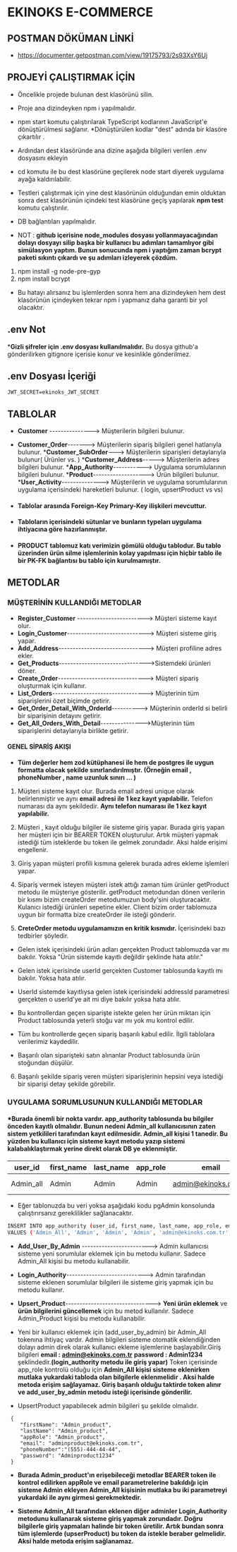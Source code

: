 # EKINOKS E-COMMERCE

  ## POSTMAN DÖKÜMAN LİNKİ
* https://documenter.getpostman.com/view/19175793/2s93XsY6Uj

## PROJEYİ ÇALIŞTIRMAK İÇİN

 * Öncelikle projede bulunan dest klasörünü silin.
 
 * Proje ana dizindeyken npm i yapılmalıdır.
 * npm start komutu çalıştırılarak TypeScript kodlarının JavaScript'e dönüştürülmesi       sağlanır.
 *Dönüştürülen kodlar "dest" adında bir klasöre çıkartılır .

 * Ardından dest klasöründe ana dizine aşağıda bilgileri verilen .env dosyasını ekleyin
 *  cd komutu ile bu dest klasörüne geçilerek node start diyerek uygulama ayağa kaldırılabilir.
 
 * Testleri çalıştırmak için yine dest klasörünün olduğundan emin olduktan sonra dest klasörünün içindeki test klasörüne geçiş yapılarak **npm test** komutu çalıştırılır.
 
 * DB bağlantıları yapılmalıdır. 
 
 * NOT : **github içerisine node_modules dosyası yollanmayacağından dolayı dosyayı silip başka bir kullanıcı bu adımları tamamlıyor gibi simülasyon yaptım. Bunun sonucunda npm i yaptığım zaman bcrypt paketi sıkıntı çıkardı ve  şu adımları izleyerek çözdüm.**
 
 1) npm install -g node-pre-gyp
 2) npm install bcrypt
 
 * Bu hatayı alırsanız bu işlemlerden sonra hem ana dizindeyken hem dest klasörünün içindeyken tekrar npm i yapmanız daha garanti bir yol olacaktır.

 
 ## .env Not
 ***Gizli şifreler için .env dosyası kullanılmalıdır.** Bu dosya github'a gönderilirken    gitignore içerisie konur ve kesinlikle gönderilmez.
 
 ## .env Dosyası İçeriği
 
 ```
 JWT_SECRET=ekinoks_JWT_SECRET
 ```

 
 ## TABLOLAR
* **Customer** ---------------> Müşterilerin bilgileri bulunur.
* **Customer_Order**-------> Müşterilerin sipariş bilgileri genel hatlarıyla bulunur.
***Customer_SubOrder**---> Müşterilerin siparişleri detaylarıyla bulunur( Ürünler vs. )
***Customer_Address**-----> Müşterilerin adres bilgileri bulunur.
***App_Authority**-----------> Uygulama sorumlularının bilgileri bulunur.
***Product**-------------------> Ürün bilgileri bulunur.
***User_Activity**--------------> Müşterilerin ve uygulama sorumlularının uygulama
içerisindeki hareketleri bulunur. ( login, upsertProduct vs vs)


* #### Tablolar arasında Foreign-Key  Primary-Key ilişkileri mevcuttur.

* #### Tabloların içerisindeki sütunlar ve bunların typeları uygulama ihtiyacına göre hazırlanmıştır.

* #### PRODUCT tablomuz katı verimizin gömülü olduğu tablodur. Bu tablo üzerinden ürün silme işlemlerinin kolay yapılması için hiçbir tablo ile bir PK-FK bağlantısı bu tablo için kurulmamıştır. 


## METODLAR

### MÜŞTERİNİN KULLANDIĞI METODLAR
* **Register_Customer** ------------------------> Müşteri sisteme kayıt olur.
* **Login_Customer**----------------------------> Müşteri sisteme giriş yapar.
* **Add_Address**-------------------------------> Müşteri profiline adres ekler.
* **Get_Products**------------------------------->Sistemdeki ürünleri döner.
* **Create_Order**-------------------------------> Müşteri sipariş oluşturmak için kullanır.
* **List_Orders**---------------------------------> Müşterinin tüm siparişlerini özet biçimde getirir.
* **Get_Order_Detail_With_OrderId**----------> Müşterinin orderId si belirli bir siparişinin detayını getirir.
* **Get_All_Orders_With_Detail**--------------->Müşterinin tüm siparişlerini detaylarıyla birlikte getirir.


#### GENEL SİPARİŞ AKIŞI



* **Tüm değerler hem zod kütüphanesi ile hem de postgres ile uygun formatta olacak şekilde sınırlandırılmıştır. (Örneğin email , phoneNumber , name uzunluk sınırı ... )**


1) Müşteri sisteme kayıt olur. Burada email adresi unique olarak belirlenmiştir ve aynı **email adresi ile 1 kez kayıt yapılabilir.** Telefon numarası da aynı şekildedir. **Aynı telefon numarası ile 1 kez kayıt yapılabilir.**

2) Müşteri , kayıt olduğu bilgiler ile sisteme giriş yapar. Burada giriş yapan her müşteri için bir BEARER TOKEN oluşturulur. Artık müşteri yapmak istediği tüm isteklerde bu token ile gelmek zorundadır. Aksi halde erişimi engellenir.

3) Giriş yapan müşteri profili kısmına gelerek burada adres ekleme işlemleri yapar.

4) Sipariş vermek isteyen müşteri istek attığı zaman tüm ürünler getProduct metodu ile müşteriye gösterilir. getProduct metodundan dönen verilerin bir kısmı bizim createOrder metodumuzun body'sini oluşturacaktır. Kulanıcı istediği ürünleri sepetine ekler. Client bizim order tablomuza uygun bir formatta bize createOrder ile isteği gönderir.

5) **CreteOrder metodu uygulamamızın en kritik kısmıdır.** İçerisindeki bazı tedbirler şöyledir.
  * Gelen  istek içerisindeki ürün adları gerçekten Product tablomuzda var mı bakılır. Yoksa "Ürün sistemde kayıtlı değildir şeklinde hata atılır."
  
  * Gelen istek içerisinde userId gerçekten Customer tablosunda kayıtlı mı bakılır. Yoksa hata atılır.
  
  * UserId sistemde kayıtlıysa gelen istek içerisindeki addressId parametresi gerçekten o userId'ye ait mi diye bakılır yoksa hata atılır.
  
  * Bu kontrollerdan geçen siparişte istekte gelen her ürün miktarı için Product tablosunda yeterli stoğu var mı yok mu kontrol edilir.
  
  * Tüm bu kontrollerde geçen sipariş başarılı kabul edilir. İlgili tablolara verilerimiz kaydedilir.
  
  * Başarılı olan siparişteki satın alınanlar Product tablosunda ürün stoğundan düşülür.
6) Başarılı şekilde sipariş veren müşteri siparişlerinin hepsini veya istediği bir siparişi detay şekilde görebilir.
  
  
### UYGULAMA SORUMLUSUNUN KULLANDIĞI METODLAR

#### *Burada önemli bir nokta vardır. app_authority tablosunda bu bilgiler önceden kayıtlı olmalıdır. Bunun nedeni Admin_all kullanıcısının zaten sistem yetkilileri tarafından kayıt edilmesidir. Admin_all kişisi 1 tanedir. Bu yüzden bu kullanıcı için sisteme kayıt metodu yazıp sistemi kalabalıklaştırmak  yerine direkt olarak DB ye eklenmiştir.

|user_id | first_name |  last_name  | app_role | email | phone_number | password |
| ------ | --- |------| ------|------|------|-----|
| Admin_all | Admin |  Admin    |  Admin   |    admin@ekinoks.com.tr   |   (555)-555-55-55   |  $2b$10$x.8idmT3yGlO9n4z/v5Uee0ZJeqpaaRvKTQF.7mGENd97rlQzVkne   |


* Eğer tablonuzda bu veri yoksa aşağıdaki kodu pgAdmin konsolunda çalıştırırsanız gereklilikler sağlanacaktır.
```sh
INSERT INTO app_authority (user_id, first_name, last_name, app_role, email, phone_number, password)
VALUES ('Admin_All', 'Admin', 'Admin', 'Admin', 'admin@ekinoks.com.tr', '(555)-555-55-55', '$2b$10$x.8idmT3yGlO9n4z/v5Uee0ZJeqpaaRvKTQF.7mGENd97rlQzVkne');
```

* **Add_User_By_Admin** ------------------------> Admin kullanıcısı sisteme yeni sorumlular eklemek için bu metodu kullanır. Sadece Admin_All kişisi bu metodu kullanabilir.
* **Login_Authority**----------------------------> Admin tarafından sisteme eklenen sorumlular bilgileri ile sisteme giriş yapmak için bu metodu kullanır.
* **Upsert_Product**-------------------------------> **Yeni ürün eklemek** ve **ürün bilgilerini güncellemek** için bu metod kullanılır. Sadece Admin_Product kişisi bu metodu kullanabilir.




* Yeni bir kullanıcı eklemek için (add_user_by_admin) bir Admin_All tokenına ihtiyaç vardır. Admin bilgileri sisteme otomatik eklendiğinden dolayı  admin direk olarak kullanıcı ekleme işlemlerine başlayabilir.Giriş bilgileri  **email : admin@ekinoks.com.tr**   **password : Admin1234** şeklindedir.**(login_authority metodu ile giriş yapar)** Token içerisinde app_role kontrolü olduğu için **Admin_All kişisi sisteme eklenirken mutlaka yukardaki tabloda olan bilgilerle eklenmelidir . Aksi halde metoda erişim sağlayamaz. Giriş başarılı olduğu taktirde token alınır ve add_user_by_admin metodu isteği içerisinde gönderilir.**



* UpsertProduct yapabilecek admin bilgileri şu şekilde olmalıdır.

```
 {
    "firstName": "Admin_product",
    "lastName": "Admin_product",
    "appRole": "Admin_product",
    "email": "adminproduct@ekinoks.com.tr",
    "phoneNumber":"(555)-444-44-44",
    "password": "Adminproduct1234"
 }

```

* **Burada Admin_product'ın erişebileceği metodlar BEARER token ile kontrol edilirken appRole ve email parametrelerine bakıldığı için sisteme Admin ekleyen Admin_All kişisinin mutlaka bu iki parametreyi yukardaki ile aynı girmesi gerekmektedir.**


* **Sisteme Admin_All tarafından eklenen diğer adminler Login_Authority metodunu kullanarak sisteme giriş yapmak zorundadır. Doğru bilgilerle giriş yapmaları halinde bir token üretilir. Artık bundan sonra tüm işlemlerde (upserProduct) bu token da istekle beraber gelmelidir. Aksi halde metoda erişim sağlanamaz.**
